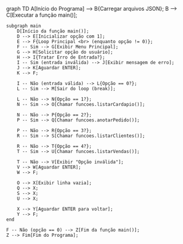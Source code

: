 graph TD
    A[Início do Programa] --> B{Carregar arquivos JSON};
    B --> C[Executar a função main()];

    subgraph main
        D[Início da função main()];
        D --> E[Inicializar opção com 1];
        E --> F{Loop Principal <br> (enquanto opção != 0)};
        F -- Sim --> G[Exibir Menu Principal];
        G --> H[Solicitar opção do usuário];
        H --> I{Tratar Erro de Entrada?};
        I -- Sim (entrada inválida) --> J[Exibir mensagem de erro];
        J --> K[Aguardar ENTER];
        K --> F;

        I -- Não (entrada válida) --> L{Opção == 0?};
        L -- Sim --> M[Sair do loop (break)];

        L -- Não --> N{Opção == 1?};
        N -- Sim --> O[Chamar funcoes.listarCardapio()];

        N -- Não --> P{Opção == 2?};
        P -- Sim --> Q[Chamar funcoes.anotarPedido()];

        P -- Não --> R{Opção == 3?};
        R -- Sim --> S[Chamar funcoes.listarClientes()];

        R -- Não --> T{Opção == 4?};
        T -- Sim --> U[Chamar funcoes.listarVendas()];

        T -- Não --> V[Exibir "Opção inválida"];
        V --> W[Aguardar ENTER];
        W --> F;

        O --> X[Exibir linha vazia];
        Q --> X;
        S --> X;
        U --> X;

        X --> Y[Aguardar ENTER para voltar];
        Y --> F;
    end

    F -- Não (opção == 0) --> Z[Fim da função main()];
    Z --> Fim[Fim do Programa];
